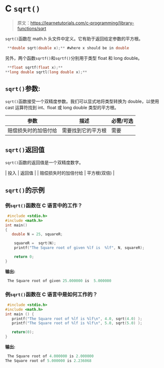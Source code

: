 # C `sqrt()`

> 原文：<https://learnetutorials.com/c-programming/library-functions/sqrt>

`sqrt()`函数在 math.h 头文件中定义。它有助于返回给定参数的平方根。

```c
 **double sqrt(double x);** #where x should be in double 

```

另外，两个函数`sqrtf()`和`sqrtf()`分别用于类型 float 和 long double。

```c
 **float sqrtf(float x);** 
**long double sqrtl(long double x);** 

```

## `sqrt()`参数:

`sqrt()`函数接受一个双精度参数。我们可以显式地将类型转换为 double，以使用 cast 运算符找到 int、float 或 long double 类型的平方根。

| 参数 | 描述 | 必需/可选 |
| --- | --- | --- |
| 赔偿损失时的加倍付给 | 需要找到它的平方根 | 需要 |

## `sqrt()`返回值

`sqrt()`函数的返回值是一个双精度数字。

| 投入 | 返回值 |
| 赔偿损失时的加倍付给 | 平方根(双倍) |

## `sqrt()`的示例

### 例`sqrt()`函数在 C 语言中的工作？

```c
 #include <stdio.h>
#include <math.h>
int main()
{
   double N = 25, squareR;

    squareR =  sqrt(N);
    printf("The Square root of given %lf is  %lf", N, squareR);

    return 0;
} 

```

**输出:**

```c
 The Square root of given 25.000000 is  5.000000 
```

### 例`sqrt()`函数在 C 语言中是如何工作的？

```c
 #include <stdio.h>
#include <math.h>
int main () {
   printf("The Square root of %lf is %lf\n", 4.0, sqrt(4.0) );
   printf("The Square root of %lf is %lf\n", 5.0, sqrt(5.0) );

   return(0);
} 

```

**输出:**

```c
 The Square root of 4.000000 is 2.000000
The Square root of 5.000000 is 2.236068 
```
